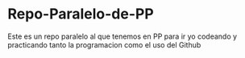 # Repo-Paralelo-de-PP
Este es un repo paralelo al que tenemos en PP para ir yo codeando y practicando tanto la programacion como el uso del Github
